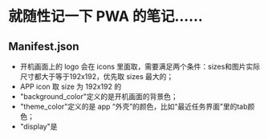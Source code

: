 # 就随性记一下 PWA 的笔记……

## Manifest.json
- 开机画面上的 logo 会在 icons 里面取，需要满足两个条件：sizes和图片实际尺寸都大于等于192x192，优先取 sizes 最大的；
- APP icon 取 size 为 192x192 的
- "background_color"定义的是开机画面的背景色；
- "theme_color"定义的是 app “外壳”的颜色，比如“最近任务界面”里的tab颜色；
- "display"是
